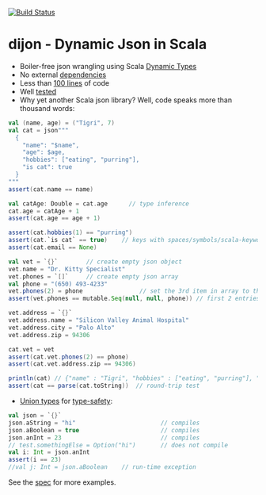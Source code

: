 [![Build Status](https://travis-ci.org/pathikrit/dijon.png)](http://travis-ci.org/pathikrit/dijon)

dijon - Dynamic Json in Scala
=====
* Boiler-free json wrangling using Scala [Dynamic Types](http://www.scala-lang.org/api/2.10.3/index.html#scala.Dynamic)
* No external [dependencies](build.sbt)
* Less than [100 lines](src/main/scala/com/github/pathikrit/dijon/package.scala) of code
* Well [tested][1]
* Why yet another Scala json library? Well, code speaks more than thousand words:

```scala
val (name, age) = ("Tigri", 7)
val cat = json"""
  {
    "name": "$name",
    "age": $age,
    "hobbies": ["eating", "purring"],
    "is cat": true
  }
"""
assert(cat.name == name)

val catAge: Double = cat.age      // type inference
cat.age = catAge + 1
assert(cat.age == age + 1)

assert(cat.hobbies(1) == "purring")
assert(cat.`is cat` == true)    // keys with spaces/symbols/scala-keywords need to be escaped with ticks
assert(cat.email == None)

val vet = `{}`        // create empty json object
vet.name = "Dr. Kitty Specialist"
vet.phones = `[]`     // create empty json array
val phone = "(650) 493-4233"
vet.phones(2) = phone                // set the 3rd item in array to this phone
assert(vet.phones == mutable.Seq(null, null, phone)) // first 2 entries null

vet.address = `{}`
vet.address.name = "Silicon Valley Animal Hospital"
vet.address.city = "Palo Alto"
vet.address.zip = 94306

cat.vet = vet
assert(cat.vet.phones(2) == phone)
assert(cat.vet.address.zip == 94306)

println(cat) // {"name" : "Tigri", "hobbies" : ["eating", "purring"], "vet" : {"address" : {"city" : "Palo Alto", "zip" : 94306, "name" : "Silicon Valley Animal Hospital"}, "name" : "Dr. Kitty Specialist", "phones" : [null, null, "(650) 493-4233"]}, "is cat" : true, "age" : 8.0}
assert(cat == parse(cat.toString))  // round-trip test
```

* [Union types](src/main/scala/com/github/pathikrit/dijon/UnionType.scala) for [type-safety](src/main/scala/com/github/pathikrit/dijon/package.scala#L9):
```scala
val json = `{}`
json.aString = "hi"                        // compiles
json.aBoolean = true                       // compiles
json.anInt = 23                            // compiles
// test.somethingElse = Option("hi")       // does not compile
val i: Int = json.anInt
assert(i == 23)
//val j: Int = json.aBoolean    // run-time exception
```

See the [spec][1] for more examples.


[1]: src/test/scala/com/github/pathikrit/dijon/DijonSpec.scala
